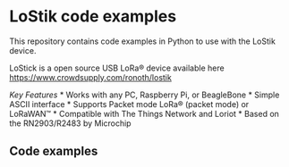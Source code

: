 # LoStik code examples
This repository contains code examples in Python to use with the LoStik device.

LoStick is a open source USB LoRa® device available here https://www.crowdsupply.com/ronoth/lostik

*Key Features*
    * Works with any PC, Raspberry Pi, or BeagleBone
    * Simple ASCII interface
    * Supports Packet mode LoRa® (packet mode) or LoRaWAN™
    * Compatible with The Things Network and Loriot
    * Based on the RN2903/R2483 by Microchip

## Code examples